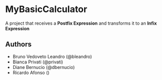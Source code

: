 # MyBasicCalculator
A project that receives a **Postfix Expression** and transforms it to an **Infix Expression**

## Authors
- Bruno Vedoveto Leandro (@bleandro)
- Bianca Privati (@privati)
- Diane Bernucio (@dbernucio)  
- Ricardo Afonso ()
